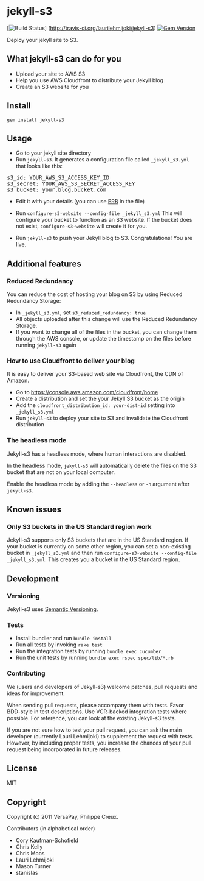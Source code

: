# jekyll-s3

[![Build Status](https://secure.travis-ci.org/laurilehmijoki/jekyll-s3.png)] (http://travis-ci.org/laurilehmijoki/jekyll-s3)
[![Gem Version](https://fury-badge.herokuapp.com/rb/jekyll-s3.png)](http://badge.fury.io/rb/jekyll-s3)

Deploy your jekyll site to S3.

## What jekyll-s3 can do for you

* Upload your site to AWS S3
* Help you use AWS Cloudfront to distribute your Jekyll blog
* Create an S3 website for you

## Install

    gem install jekyll-s3

## Usage

* Go to your jekyll site directory
* Run `jekyll-s3`. It generates a configuration file called `_jekyll_s3.yml` that looks like this:
<pre>
s3_id: YOUR_AWS_S3_ACCESS_KEY_ID
s3_secret: YOUR_AWS_S3_SECRET_ACCESS_KEY
s3_bucket: your.blog.bucket.com
</pre>
* Edit it with your details (you can use [ERB](http://ruby-doc.org/stdlib-1.9.3/libdoc/erb/rdoc/ERB.html) in the file)
* Run `configure-s3-website --config-file _jekyll_s3.yml` This will configure
  your bucket to function as an S3 website. If the bucket does not exist,
  `configure-s3-website` will create it for you.

* Run `jekyll-s3` to push your Jekyll blog to S3. Congratulations! You are live.

## Additional features

### Reduced Redundancy

You can reduce the cost of hosting your blog on S3 by using Reduced Redundancy Storage:

  * In `_jekyll_s3.yml`, set `s3_reduced_redundancy: true`
  * All objects uploaded after this change will use the Reduced Redundancy Storage.
  * If you want to change all of the files in the bucket, you can change them through the AWS console, or update the timestamp on the files before running `jekyll-s3` again

### How to use Cloudfront to deliver your blog

It is easy to deliver your S3-based web site via Cloudfront, the CDN of Amazon.

  * Go to <https://console.aws.amazon.com/cloudfront/home>
  * Create a distribution and set the your Jekyll S3 bucket as the origin
  * Add the `cloudfront_distribution_id: your-dist-id` setting into
    `_jekyll_s3.yml`
  * Run `jekyll-s3` to deploy your site to S3 and invalidate the Cloudfront
    distribution

### The headless mode

Jekyll-s3 has a headless mode, where human interactions are disabled.

In the headless mode, `jekyll-s3` will automatically delete the files on the S3
bucket that are not on your local computer.

Enable the headless mode by adding the `--headless` or `-h` argument after
`jekyll-s3`.

## Known issues

### Only S3 buckets in the US Standard region work

Jekyll-s3 supports only S3 buckets that are in the US Standard region. If your
bucket is currently on some other region, you can set a non-existing bucket in
`_jekyll_s3.yml` and then run `configure-s3-website --config-file
_jekyll_s3.yml`. This creates you a bucket in the US Standard region.

## Development

### Versioning

Jekyll-s3 uses [Semantic Versioning](http://semver.org).

### Tests

  * Install bundler and run `bundle install`
  * Run all tests by invoking `rake test`
  * Run the integration tests by running `bundle exec cucumber`
  * Run the unit tests by running `bundle exec rspec spec/lib/*.rb`

### Contributing

We (users and developers of Jekyll-s3) welcome patches, pull requests and
ideas for improvement.

When sending pull requests, please accompany them with tests. Favor BDD-style
in test descriptions. Use VCR-backed integration tests where possible. For
reference, you can look at the existing Jekyll-s3 tests.

If you are not sure how to test your pull request, you can ask the main
developer (currently Lauri Lehmijoki) to supplement the request with tests.
However, by including proper tests, you increase the chances of your pull
request being incorporated in future releases.

## License

MIT

## Copyright

Copyright (c) 2011 VersaPay, Philippe Creux.

Contributors (in alphabetical order)
* Cory Kaufman-Schofield
* Chris Kelly
* Chris Moos
* Lauri Lehmijoki
* Mason Turner
* stanislas

